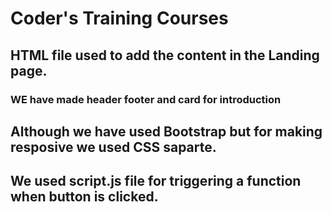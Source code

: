 # Coder's Training Courses

## HTML file used to add the content in the Landing page.

### WE have made header footer and card for introduction

## Although we have used Bootstrap but for making resposive we used CSS saparte.

## We used script.js file for triggering a function when button is clicked.